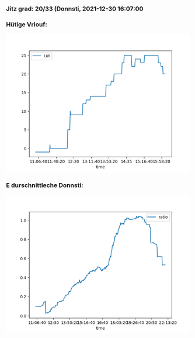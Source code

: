 ### Jitz grad: 20/33 (Donnsti, 2021-12-30 16:07:00

### Hütige Vrlouf:
![Graph](Today.png)

### E durschnittleche Donnsti:
![Graph](Donnsti.png)